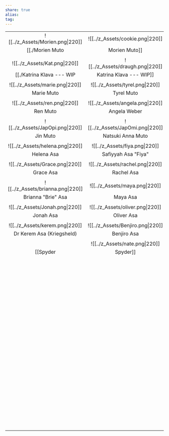 ```yaml
---
share: true
alias: 
tag: 
---
```


|                           |                       |                         |
|:-------------------------:|:---------------------:|:-----------------------:|
|   ![[../z_Assets/Morien.png\|220]]    | ![[../z_Assets/cookie.png\|220]]  | ![[../z_Assets/Sebastian.png\|220]] |
|      [[./Morien Muto|Morien Muto]]      |        Cookie         |  [[./Sebastian Gareth|Sebastian Gareth]]   |
|                           |                       |                         |
|     ![[../z_Assets/Kat.png\|220]]     | ![[../z_Assets/draugh.png\|220]]  |   ![[../z_Assets/jacob.png\|220]]   |
| [[./Katrina Klava --- WIP|Katrina Klava --- WIP]] |     Vinur Draugs      |      [[./Jacob Asa|Jacob Asa]]      |
|                           |                       |                         |
|    ![[../z_Assets/marie.png\|220]]    |  ![[../z_Assets/tyrel.png\|220]]  |  ![[../z_Assets/valval.png\|220]]   |
|        Marie Muto         |      Tyrel Muto       |    [[Valerius Asa|Valerius Asa]]     |
|                           |                       |                         |
|     ![[../z_Assets/ren.png\|220]]     | ![[../z_Assets/angela.png\|220]]  |  ![[../z_Assets/nesrin.png\|220]]   |
|         Ren Muto          |     Angela Weber      |       Nesrin Asa        |
|                           |                       |                         |
|   ![[../z_Assets/JapOpi.png\|220]]    | ![[../z_Assets/JapOmi.png\|220]]  |  ![[../z_Assets/nanami1.png\|220]]  |
|         Jin Muto          |   Natsuki Anna Muto   |       Nanami Muto       |
|                           |                       |                         |
|   ![[../z_Assets/helena.png\|220]]    |  ![[../z_Assets/fiya.png\|220]]   |   ![[../z_Assets/lyra.png\|220]]    |
|        Helena Asa         |  Safiyyah Asa "Fiya"  |        Lyra Asa         |
|                           |                       |                         |
|    ![[../z_Assets/Grace.png\|220]]    | ![[../z_Assets/rachel.png\|220]]  |   ![[../z_Assets/emily.png\|220]]   |
|         Grace Asa         |      Rachel Asa       |        Emily Asa        |
|                           |                       |                         |
|   ![[../z_Assets/brianna.png\|220]]   |  ![[../z_Assets/maya.png\|220]]   |   ![[../z_Assets/elias.png\|220]]   |
|    Brianna "Brie" Asa     |       Maya Asa        |        Elias Asa        |
|                           |                       |                         |
|    ![[../z_Assets/Jonah.png\|220]]    | ![[../z_Assets/oliver.png\|220]]  |   ![[../z_Assets/cyrus.png\|220]]   |
|         Jonah Asa         |      Oliver Asa       |        Cyrus Asa        |
|                           |                       |                         |
|    ![[../z_Assets/kerem.png\|220]]    | ![[../z_Assets/Benjiro.png\|220]] |  ![[../z_Assets/yonatan.png\|220]]  |
| Dr Kerem Asa (Kriegsheld) |      Benjiro Asa      |       Yonatan Asa       |
|                           |                       |                         |
|                           |  ![[../z_Assets/nate.png\|220]]   |                         |
|        [[Spyder|Spyder]]         | Nathanael Gerbenrodt  |                         |
|                           |                       |                         |
|                           |                       |                         |
|                           |                       |                         |
|                           |                       |                         |
|                           |                       |                         |
|                           |                       |                         |
|                           |                       |                         |
|                           |                       |                         |
|                           |                       |                         |
|                           |                       |                         |
|                           |                       |                         |
|                           |                       |                         |
|                           |                       |                         |
|                           |                       |                         |
|                           |                       |                         |
|                           |                       |                         |
|                           |                       |                         |
|                           |                       |                         |
|                           |                       |                         |
|                           |                       |                         |
|                           |                       |                         |
|                           |                       |                         |
|                           |                       |                         |
|                           |                       |                         |
|                           |                       |                         |
|                           |                       |                         |
|                           |                       |                         |
|                           |                       |                         |
|                           |                       |                         |
|                           |                       |                         |
|                           |                       |                         |
|                           |                       |                         |
|                           |                       |                         |
|                           |                       |                         |
|                           |                       |                         |
|                           |                       |                         |
|                           |                       |                         |
|                           |                       |                         |
|                           |                       |                         |
|                           |                       |                         |
|                           |                       |                         |
|                           |                       |                         |
|                           |                       |                         |
|                           |                       |                         |
|                           |                       |                         |
|                           |                       |                         |
|                           |                       |                         |
|                           |                       |                         |
|                           |                       |                         |
|                           |                       |                         |
|                           |                       |                         |
|                           |                       |                         |
|                           |                       |                         |
|                           |                       |                         |
|                           |                       |                         |
|                           |                       |                         |
|                           |                       |                         |
|                           |                       |                         |
|                           |                       |                         |
|                           |                       |                         |
|                           |                       |                         |
|                           |                       |                         |
|                           |                       |                         |
|                           |                       |                         |
|                           |                       |                         |
|                           |                       |                         |
|                           |                       |                         |
|                           |                       |                         |
|                           |                       |                         |
|                           |                       |                         |
|                           |                       |                         |
|                           |                       |                         |
|                           |                       |                         |
|                           |                       |                         |
|                           |                       |                         |
|                           |                       |                         |
|                           |                       |                         |
|                           |                       |                         |
|                           |                       |                         |
|                           |                       |                         |
|                           |                       |                         |
|                           |                       |                         |
|                           |                       |                         |
|                           |                       |                         |
|                           |                       |                         |
|                           |                       |                         |
|                           |                       |                         |
|                           |                       |                         |
|                           |                       |                         |
|                           |                       |                         |
|                           |                       |                         |
|                           |                       |                         |

